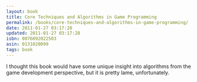 ```yaml
---
layout: book
title: Core Techniques and Algorithms in Game Programming
permalink: /books/core-techniques-and-algorithms-in-game-programming/
date: 2011-01-27 03:17:28
updated: 2011-01-27 03:17:28
isbn: 0076092022503
asin: 0131020099
tags: book
---
```

I thought this book would have some unique insight into algorithms from the
game development perspective, but it is pretty lame, unfortunately.
